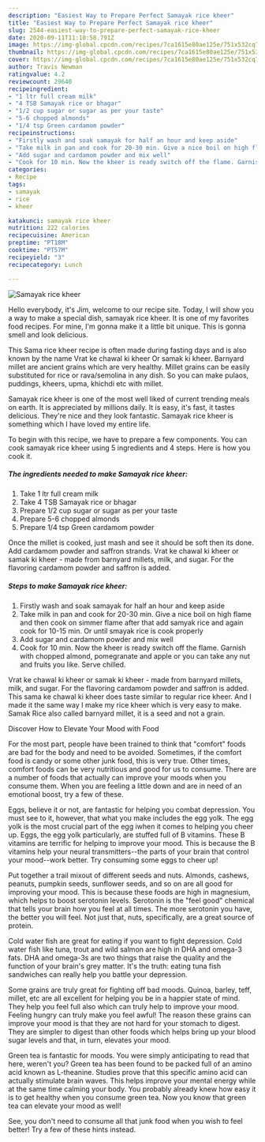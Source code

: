 ```yaml
---
description: "Easiest Way to Prepare Perfect Samayak rice kheer"
title: "Easiest Way to Prepare Perfect Samayak rice kheer"
slug: 2544-easiest-way-to-prepare-perfect-samayak-rice-kheer
date: 2020-09-11T11:10:58.791Z
image: https://img-global.cpcdn.com/recipes/7ca1615e80ae125e/751x532cq70/samayak-rice-kheer-recipe-main-photo.jpg
thumbnail: https://img-global.cpcdn.com/recipes/7ca1615e80ae125e/751x532cq70/samayak-rice-kheer-recipe-main-photo.jpg
cover: https://img-global.cpcdn.com/recipes/7ca1615e80ae125e/751x532cq70/samayak-rice-kheer-recipe-main-photo.jpg
author: Travis Newman
ratingvalue: 4.2
reviewcount: 29640
recipeingredient:
- "1 ltr full cream milk"
- "4 TSB Samayak rice or bhagar"
- "1/2 cup sugar or sugar as per your taste"
- "5-6 chopped almonds"
- "1/4 tsp Green cardamom powder"
recipeinstructions:
- "Firstly wash and soak samayak for half an hour and keep aside"
- "Take milk in pan and cook for 20-30 min. Give a nice boil on high flame and then cook on simmer flame after that add samyak rice and again cook for 10-15 min. Or until smayak rice is cook properly"
- "Add sugar and cardamom powder and mix well"
- "Cook for 10 min. Now the kheer is ready switch off the flame. Garnish with chopped almond, pomegranate and apple or you can take any nut and fruits you like. Serve chilled."
categories:
- Recipe
tags:
- samayak
- rice
- kheer

katakunci: samayak rice kheer 
nutrition: 222 calories
recipecuisine: American
preptime: "PT18M"
cooktime: "PT57M"
recipeyield: "3"
recipecategory: Lunch

---
```



![Samayak rice kheer](https://img-global.cpcdn.com/recipes/7ca1615e80ae125e/751x532cq70/samayak-rice-kheer-recipe-main-photo.jpg)

Hello everybody, it's Jim, welcome to our recipe site. Today, I will show you a way to make a special dish, samayak rice kheer. It is one of my favorites food recipes. For mine, I'm gonna make it a little bit unique. This is gonna smell and look delicious.

This Sama rice kheer recipe is often made during fasting days and is also known by the name Vrat ke chawal ki kheer Or samak ki kheer. Barnyard millet are ancient grains which are very healthy. Millet grains can be easily substituted for rice or rava/semolina in any dish. So you can make pulaos, puddings, kheers, upma, khichdi etc with millet.

Samayak rice kheer is one of the most well liked of current trending meals on earth. It is appreciated by millions daily. It is easy, it's fast, it tastes delicious. They're nice and they look fantastic. Samayak rice kheer is something which I have loved my entire life.


To begin with this recipe, we have to prepare a few components. You can cook samayak rice kheer using 5 ingredients and 4 steps. Here is how you cook it.

<!--inarticleads1-->

##### The ingredients needed to make Samayak rice kheer:

1. Take 1 ltr full cream milk
1. Take 4 TSB Samayak rice or bhagar
1. Prepare 1/2 cup sugar or sugar as per your taste
1. Prepare 5-6 chopped almonds
1. Prepare 1/4 tsp Green cardamom powder


Once the millet is cooked, just mash and see it should be soft then its done. Add cardamom powder and saffron strands. Vrat ke chawal ki kheer or samak ki kheer - made from barnyard millets, milk, and sugar. For the flavoring cardamom powder and saffron is added. 

<!--inarticleads2-->

##### Steps to make Samayak rice kheer:

1. Firstly wash and soak samayak for half an hour and keep aside
1. Take milk in pan and cook for 20-30 min. Give a nice boil on high flame and then cook on simmer flame after that add samyak rice and again cook for 10-15 min. Or until smayak rice is cook properly
1. Add sugar and cardamom powder and mix well
1. Cook for 10 min. Now the kheer is ready switch off the flame. Garnish with chopped almond, pomegranate and apple or you can take any nut and fruits you like. Serve chilled.


Vrat ke chawal ki kheer or samak ki kheer - made from barnyard millets, milk, and sugar. For the flavoring cardamom powder and saffron is added. This sama ke chawal ki kheer does taste similar to regular rice kheer. And I made it the same way I make my rice kheer which is very easy to make. Samak Rice also called barnyard millet, it is a seed and not a grain. 

Discover How to Elevate Your Mood with Food


For the most part, people have been trained to think that "comfort" foods are bad for the body and need to be avoided. Sometimes, if the comfort food is candy or some other junk food, this is very true. Other times, comfort foods can be very nutritious and good for us to consume. There are a number of foods that actually can improve your moods when you consume them. When you are feeling a little down and are in need of an emotional boost, try a few of these.

Eggs, believe it or not, are fantastic for helping you combat depression. You must see to it, however, that what you make includes the egg yolk. The egg yolk is the most crucial part of the egg iwhen it comes to helping you cheer up. Eggs, the egg yolk particularly, are stuffed full of B vitamins. These B vitamins are terrific for helping to improve your mood. This is because the B vitamins help your neural transmitters--the parts of your brain that control your mood--work better. Try consuming some eggs to cheer up!

Put together a trail mixout of different seeds and nuts. Almonds, cashews, peanuts, pumpkin seeds, sunflower seeds, and so on are all good for improving your mood. This is because these foods are high in magnesium, which helps to boost serotonin levels. Serotonin is the "feel good" chemical that tells your brain how you feel at all times. The more serotonin you have, the better you will feel. Not just that, nuts, specifically, are a great source of protein.

Cold water fish are great for eating if you want to fight depression. Cold water fish like tuna, trout and wild salmon are high in DHA and omega-3 fats. DHA and omega-3s are two things that raise the quality and the function of your brain's grey matter. It's the truth: eating tuna fish sandwiches can really help you battle your depression. 

Some grains are truly great for fighting off bad moods. Quinoa, barley, teff, millet, etc are all excellent for helping you be in a happier state of mind. They help you feel full also which can truly help to improve your mood. Feeling hungry can truly make you feel awful! The reason these grains can improve your mood is that they are not hard for your stomach to digest. They are simpler to digest than other foods which helps bring up your blood sugar levels and that, in turn, elevates your mood.

Green tea is fantastic for moods. You were simply anticipating to read that here, weren't you? Green tea has been found to be packed full of an amino acid known as L-theanine. Studies prove that this specific amino acid can actually stimulate brain waves. This helps improve your mental energy while at the same time calming your body. You probably already knew how easy it is to get healthy when you consume green tea. Now you know that green tea can elevate your mood as well!

See, you don't need to consume all that junk food when you wish to feel better! Try  a few  of  these  hints  instead.


